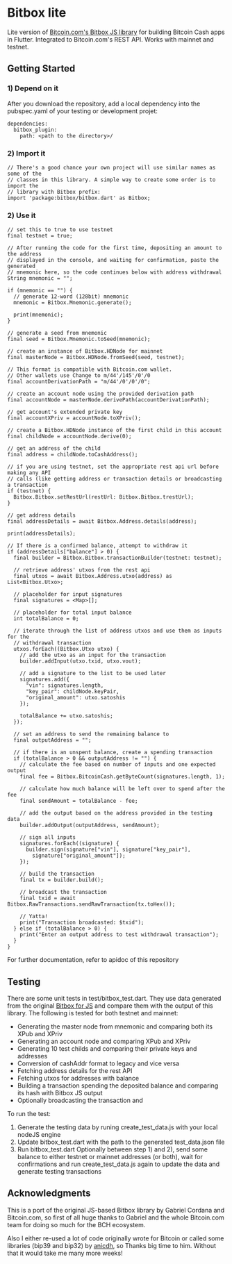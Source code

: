 # Bitbox lite

Lite version of [Bitcoin.com's Bitbox JS library](https://developer.bitcoin.com/bitbox/) for building Bitcoin Cash apps in Flutter. Integrated to Bitcoin.com's REST API.
Works with mainnet and testnet.

## Getting Started

### 1) Depend on it
After you download the repository, add a local dependency into the pubspec.yaml of your testing or development projet:

```
dependencies:
  bitbox_plugin:
    path: <path to the directory>/
```
	
### 2) Import it

```
// There's a good chance your own project will use similar names as some of the 
// classes in this library. A simple way to create some order is to import the 
// library with Bitbox prefix:
import 'package:bitbox/bitbox.dart' as Bitbox;
```

### 2) Use it
```
// set this to true to use testnet
final testnet = true;

// After running the code for the first time, depositing an amount to the address 
// displayed in the console, and waiting for confirmation, paste the generated 
// mnemonic here, so the code continues below with address withdrawal
String mnemonic = "";

if (mnemonic == "") {
  // generate 12-word (128bit) mnemonic
  mnemonic = Bitbox.Mnemonic.generate();

  print(mnemonic);
}

// generate a seed from mnemonic
final seed = Bitbox.Mnemonic.toSeed(mnemonic);

// create an instance of Bitbox.HDNode for mainnet
final masterNode = Bitbox.HDNode.fromSeed(seed, testnet);

// This format is compatible with Bitcoin.com wallet.
// Other wallets use Change to m/44'/145'/0'/0
final accountDerivationPath = "m/44'/0'/0'/0";

// create an account node using the provided derivation path
final accountNode = masterNode.derivePath(accountDerivationPath);

// get account's extended private key
final accountXPriv = accountNode.toXPriv();

// create a Bitbox.HDNode instance of the first child in this account
final childNode = accountNode.derive(0);

// get an address of the child
final address = childNode.toCashAddress();

// if you are using testnet, set the appropriate rest api url before making any API
// calls (like getting address or transaction details or broadcasting a transaction
if (testnet) {
  Bitbox.Bitbox.setRestUrl(restUrl: Bitbox.Bitbox.trestUrl);
}

// get address details
final addressDetails = await Bitbox.Address.details(address);

print(addressDetails);

// If there is a confirmed balance, attempt to withdraw it
if (addressDetails["balance"] > 0) {
  final builder = Bitbox.Bitbox.transactionBuilder(testnet: testnet);

  // retrieve address' utxos from the rest api
  final utxos = await Bitbox.Address.utxo(address) as List<Bitbox.Utxo>;

  // placeholder for input signatures
  final signatures = <Map>[];

  // placeholder for total input balance
  int totalBalance = 0;

  // iterate through the list of address utxos and use them as inputs for the 
  // withdrawal transaction
  utxos.forEach((Bitbox.Utxo utxo) {
    // add the utxo as an input for the transaction
    builder.addInput(utxo.txid, utxo.vout);

    // add a signature to the list to be used later
    signatures.add({
      "vin": signatures.length,
      "key_pair": childNode.keyPair,
      "original_amount": utxo.satoshis
    });

    totalBalance += utxo.satoshis;
  });

  // set an address to send the remaining balance to
  final outputAddress = "";

  // if there is an unspent balance, create a spending transaction
  if (totalBalance > 0 && outputAddress != "") {
    // calculate the fee based on number of inputs and one expected output
    final fee = Bitbox.BitcoinCash.getByteCount(signatures.length, 1);

    // calculate how much balance will be left over to spend after the fee
    final sendAmount = totalBalance - fee;

    // add the output based on the address provided in the testing data
    builder.addOutput(outputAddress, sendAmount);

    // sign all inputs
    signatures.forEach((signature) {
      builder.sign(signature["vin"], signature["key_pair"], 
	    signature["original_amount"]);
    });

    // build the transaction
    final tx = builder.build();

    // broadcast the transaction
    final txid = await Bitbox.RawTransactions.sendRawTransaction(tx.toHex());

    // Yatta!
    print("Transaction broadcasted: $txid");
  } else if (totalBalance > 0) {
    print("Enter an output address to test withdrawal transaction");
  }
}
```

For further documentation, refer to apidoc of this repository

## Testing

There are some unit tests in test/bitbox_test.dart. They use data generated from the original [Bitbox for JS](https://developer.bitcoin.com/bitbox/) and compare them with the output of this library. 
The following is tested for both testnet and mainnet:
- Generating the master node from mnemonic and comparing both its XPub and XPriv
- Generating an account node and comparing XPub and XPriv
- Generating 10 test childs and comparing their private keys and addresses
- Conversion of cashAddr format to legacy and vice versa
- Fetching address details for the rest API
- Fetching utxos for addresses with balance
- Building a transaction spending the deposited balance and comparing its hash with Bitbox JS output
- Optionally broadcasting the transaction and

To run the test:

1. Generate the testing data by runing create_test_data.js with your local nodeJS engine
2. Update bitbox_test.dart with the path to the generated test_data.json file
3. Run bitbox_test.dart 
Optionally between step 1) and 2), send some balance to either testnet or mainnet addresses (or both), wait for confirmations and run create_test_data.js again to update the data and generate testing transactions


## Acknowledgments

This is a port of the original JS-based Bitbox library by Gabriel Cordana and Bitcoin.com, so first of all huge thanks to Gabriel and the whole Bitcoin.com team for doing so much for the BCH ecosystem.

Also I either re-used a lot of code originally wrote for Bitcoin or called some libraries (bip39 and bip32) by [anicdh](https://github.com/anicdh), so Thanks big time to him. Without that it would take me many more weeks!

